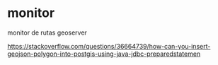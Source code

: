 # monitor
monitor de rutas geoserver

https://stackoverflow.com/questions/36664739/how-can-you-insert-geojson-polygon-into-postgis-using-java-jdbc-preparedstatemen

